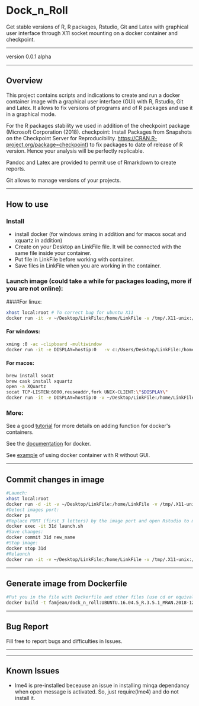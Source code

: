 # Dock_n_Roll  
Get stable versions of R, R packages, Rstudio, Git and Latex with graphical user interface through X11 socket mounting on a docker container and checkpoint.

***   

version 0.0.1 alpha   

***   
## Overview
This project contains scripts and indications to create and run a docker container image with a graphical user interface (GUI) with R, Rstudio, Git and Latex. It allows to fix versions of programs and of R packages and use it in a graphical mode.  

For the R packages stability we used in addition of the checkpoint package (Microsoft Corporation (2018). checkpoint: Install Packages from Snapshots on the Checkpoint Server for Reproducibility. https://CRAN.R-project.org/package=checkpoint) to fix packages to date of release of R version. Hence your analysis will be perfectly replicable.

Pandoc and Latex are provided to permit use of Rmarkdown to create reports.

Git allows to manage versions of your projects.

***
## How to use
### Install
+ install docker (for windows xming in addition and for macos socat and xquartz in addition)
+ Create on your Desktop an LinkFile file. It will be connected with the same file inside your container.
+ Put file in LinkFile before working with container.  
+ Save files in LinkFile when you are working in the container.


### Launch image (could take a while for packages loading, more if you are not online):   
####For linux:
```bash
xhost local:root # To correct bug for ubuntu X11
docker run -it -v ~/Desktop/LinkFile:/home/LinkFile -v /tmp/.X11-unix:/tmp/.X11-unix -e DISPLAY famjean/dock_n_roll:UBUNTU.16.04.5_R.3.5.1_MRAN.2018-12-20   
```

#### For windows:  
```bash
xming :0 -ac -clipboard -multiwindow   
docker run -it -e DISPLAY=hostip:0   -v c:/Users/Desktop/LinkFile:/home/LinkFile famjean/dock_n_roll:UBUNTU.16.04.5_R.3.5.1_MRAN.2018-12-20
```

#### For macos:  
```bash
brew install socat  
brew cask install xquartz   
open -a XQuartz  
socat TCP-LISTEN:6000,reuseaddr,fork UNIX-CLIENT:\"$DISPLAY\"   
docker run -it -e DISPLAY=hostip:0 -v ~/Desktop/LinkFile:/home/LinkFile famjean/dock_n_roll:UBUNTU.16.04.5_R.3.5.1_MRAN.2018-12-20   
```

### More:
See a good [tutorial](http://somatorio.org/en/post/running-gui-apps-with-docker/) for more details on adding function for docker's containers.

See the [documentation](https://docker-curriculum.com/) for docker.

See [example](https://www.r-bloggers.com/running-your-r-script-in-docker/amp/) of using docker container with R without GUI.

***
## Commit changes in image   
```bash
#Launch:
xhost local:root
docker run -d -it -v ~/Desktop/LinkFile:/home/LinkFile -v /tmp/.X11-unix:/tmp/.X11-unix -e DISPLAY famjean/dock_n_roll:UBUNTU.16.04.5_R.3.5.1_MRAN.2018-12-20 bash    
#Detect images port:
docker ps
#Replace PORT (first 3 letters) by the image port and open Rstudio to make changes and next quit:
docker exec -it 31d launch.sh
#Save changes:
docker commit 31d new_name
#Stop image:
docker stop 31d
#Relaunch
docker run -it -v ~/Desktop/LinkFile:/home/LinkFile -v /tmp/.X11-unix:/tmp/.X11-unix -e DISPLAY new_name 
```

***
## Generate image from Dockerfile
```bash
#Put you in the file with Dockerfile and other files (use cd or equivalent).
docker build -t famjean/dock_n_roll:UBUNTU.16.04.5_R.3.5.1_MRAN.2018-12-20 .
```

***
## Bug Report   
Fill free to report bugs and difficulties in Issues.

***
***
## Known Issues
+ lme4 is pre-installed beceause an issue in installing minqa dependancy when open message is activated. So, just require(lme4) and do not install it.
